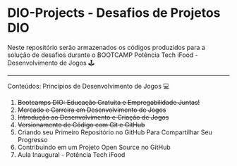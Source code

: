 # DIO-Projects - Desafios de Projetos DIO

Neste repositório serão armazenados os códigos produzidos para a solução de desafios durante o BOOTCAMP Potência Tech iFood - Desenvolvimento de Jogos 🕹

---
Conteúdos: Princípios de Desenvolvimento de Jogos 💻

1. <s>Bootcamps DIO: Educação Gratuita e Empregabilidade Juntas!</s>
2. <s>Mercado e Carreira em Desenvolvimento de Jogos</s>
3. <s>Introdução ao Desenvolvimento e Criação de Jogos</s>
4. <s>Versionamento de Código com Git e GitHub</s>
5. Criando seu Primeiro Repositório no GitHub Para Compartilhar Seu Progresso
6. Contribuindo em um Projeto Open Source no GitHub
7. Aula Inaugural - Potência Tech iFood

